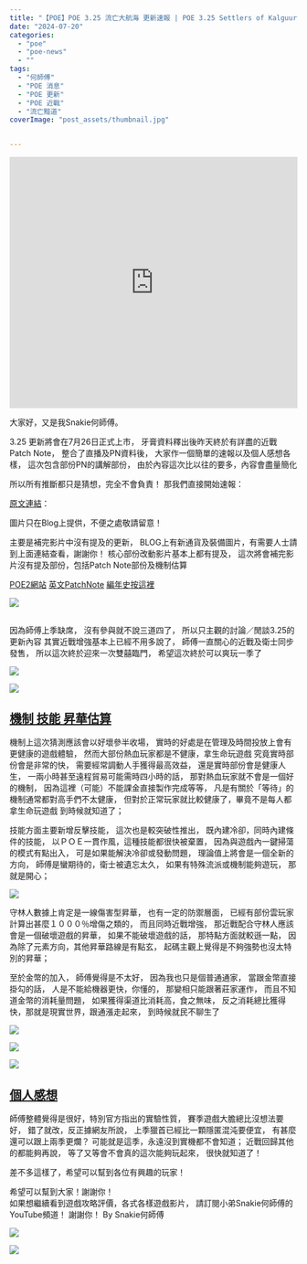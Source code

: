 ```yaml
---
title: "【POE】POE 3.25 流亡大航海 更新速報 | POE 3.25 Settlers of Kalguur卡葛爾拓荒者 | 實驗性質賽季 | 近戰回來 俠客改名守林人 | 流亡黯道 Path of Exile"
date: "2024-07-20"
categories:
  - "poe"
  - "poe-news"
  - ""
tags:
  - "何師傅"
  - "POE 消息"
  - "POE 更新"
  - "POE 近戰"
  - "流亡黯道"
coverImage: "post_assets/thumbnail.jpg"


---
```


<!-- Embed -->

<iframe width="100%" height="440" src="https://www.youtube.com/embed/IVJP7dHI65w" 
  title="YouTube video player" frameborder="0" allow="accelerometer; autoplay;
  clipboard-write; encrypted-media; gyroscope; picture-in-picture; web-share"
  referrerpolicy="strict-origin-when-cross-origin" allowfullscreen></iframe>


<!-- Context -->

大家好，又是我Snakie何師傅。

3.25 更新將會在7月26日正式上市，
牙膏資料釋出後昨天終於有詳盡的近戰Patch Note，
整合了直播及PN資料後，
大家作一個簡單的速報以及個人感想各樣，
這次包含部份PN的講解部份，
由於內容這次比以往的要多，內容會盡量簡化 

所以所有推斷都只是猜想，完全不會負責！
那我們直接開始速報：



[原文連結](https://snakie002hosifu.blog/3-25-patch)：  

圖片只在Blog上提供，不便之處敬請留意！

主要是補完影片中沒有提及的更新，
BLOG上有新通貨及裝備圖片，有需要人士請到上面連結查看，謝謝你！
核心部份改動影片基本上都有提及，
這次將會補完影片沒有提及部份，包括Patch Note部份及機制估算

[POE2網站](https://pathofexile2.com/)
[英文PatchNote](https://www.pathofexile.com/forum/view-thread/3531661)
[編年史按這裡](https://poedb.tw/tw/Settlers_version)


![](post_assets/1.PNG)
<!-- Subtitle1 -->
## <u> </u>

因為師傅上季缺席，
沒有參與就不說三道四了，
所以只主觀的討論／閒談3.25的更新內容
其實近戰增強基本上已經不用多說了，
師傅一直關心的近戰及衛士同步發售，
所以這次終於迎來一次雙囍臨門，
希望這次終於可以爽玩一季了

![](post_assets/3.png)  

![](post_assets/2.png)  
<!-- Subtitle2 -->
## <u> 機制 技能 昇華估算 </u>

機制上這次猜測應該會以好壞參半收場，
實時的好處是在管理及時間投放上會有更健康的遊戲體驗，
然而大部份熱血玩家都是不健康，拿生命玩遊戲
究竟實時部份會是非常的快，
需要經常調動人手獲得最高效益，
還是實時部份會是健康人生，
一兩小時甚至遠程貿易可能需時四小時的話，
那對熱血玩家就不會是一個好的機制，
因為這裡（可能）不能課金直接製作完成等等，
凡是有關於「等待」的機制通常都對高手們不太健康，
但對於正常玩家就比較健康了，畢竟不是每人都拿生命玩遊戲
到時候就知道了；

技能方面主要新增反擊技能，
這次也是較突破性推出，
既內建冷卻，同時內建條件的技能，
以ＰＯＥ一貫作風，這種技能都很快被棄置，
因為與遊戲內一鍵掃蕩的模式有點出入，
可是如果能解決冷卻或發動問題，
理論值上將會是一個全新的方向，
師傅是蠻期待的，衛士被遺忘太久，
如果有特殊流派或機制能夠遊玩，
那就是開心；

![](post_assets/4.png) 

守林人數據上肯定是一線傷害型昇華，
也有一定的防禦層面，
已經有部份雲玩家計算出甚麼１０００％增傷之類的，
而且同時近戰增強，
那近戰配合守林人應該會是一個破壞遊戲的昇華，
如果不能破壞遊戲的話，
那特點方面就較遜一點，
因為除了元素方向，其他昇華路線是有點玄，
起碼主觀上覺得是不夠強勢也沒太特別的昇華；

至於金幣的加入，
師傅覺得是不太好，
因為我也只是個普通通家，
當跟金幣直接掛勾的話，
人是不能給機器更快，你懂的，
那變相只能跟著莊家運作，
而且不知道金幣的消耗量問題，
如果獲得渠道比消耗高，食之無味，
反之消耗總比獲得快，那就是現實世界，跟通漲走起來，
到時候就民不聊生了 

![](post_assets/5.png)  

![](post_assets/6.png)  

![](post_assets/7.png)  
<!-- Subtitle3 -->
## <u> 個人感想 </u>

師傅整體覺得是很好，特別官方指出的實驗性質，
賽季遊戲大膽總比沒想法要好，
錯了就改，反正據網友所說，
上季獵首已經比一顆隱匿混沌要便宜，
有甚麼還可以跟上兩季更爛？
可能就是這季，永遠沒到實機都不會知道；
近戰回歸其他的都能夠再說，
等了又等會不會真的這次能夠玩起來，
很快就知道了！

差不多這樣了，希望可以幫到各位有興趣的玩家！

希望可以幫到大家！謝謝你！	
如果想繼續看到遊戲攻略評價，各式各樣遊戲影片，
請訂閱小弟Snakie何師傅的YouTube頻道！
謝謝你！
By Snakie何師傅

![](post_assets/9.png)  

![](post_assets/10.png)  


